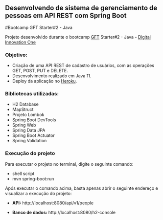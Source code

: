 ## Desenvolvendo de sistema de gerenciamento de pessoas em API REST com Spring Boot
#Bootcamp GFT Starter#2 - Java

Projeto desenvolvido durante o bootcamp  [GFT](https://www.gft.com/br/pt/index/) Starter#2 - Java - [Digital Innovation One](https://digitalinnovation.one/)

### Objetivo:

* Criação de uma API REST de cadastro de usuários, com as operações GET, POST, PUT e DELETE.
* Desenvolvimento realizado em Java 11.
* Deploy da aplicação no [Heroku](https://www.heroku.com/).

### Bibliotecas utilizadas:

* H2 Database
* MapStruct
* Projeto Lombok
* Spring Boot DevTools
* Spring Web
* Spring Data JPA
* Spring Boot Actuator
* Spring Validation

### Execução do projeto

Para executar o projeto no terminal, digite o seguinte comando:

* shell script
* mvn spring-boot:run

Após executar o comando acima, basta apenas abrir o seguinte endereço e visualizar a execução do projeto:

* **API:**
http://localhost:8080/api/v1/people

* **Banco de dados:**
http://localhost:8080/h2-console
